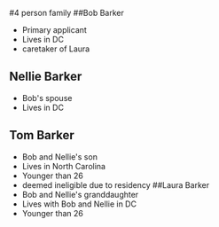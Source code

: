#4 person family
##Bob Barker
- Primary applicant
- Lives in DC
- caretaker of Laura
## Nellie Barker
- Bob's spouse
- Lives in DC
## Tom Barker
- Bob and Nellie's son
- Lives in North Carolina
- Younger than 26
- deemed ineligible due to residency
##Laura Barker
- Bob and Nellie's granddaughter
- Lives with Bob and Nellie in DC
- Younger than 26